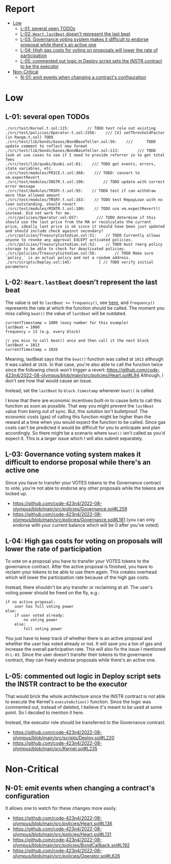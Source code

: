 # Report

- [Low](#low)
  - [L-01: several open TODOs](#l-01-several-open-todos)
  - [L-02: `Heart.lastBeat` doesn't represent the last beat](#l-02-heartlastbeat-doesnt-represent-the-last-beat)
  - [L-03: Governance voting system makes it difficult to endorse proposal while there's an active one](#l-03-governance-voting-system-makes-it-difficult-to-endorse-proposal-while-theres-an-active-one)
  - [L-04: High gas costs for voting on proposals will lower the rate of participation](#l-04-high-gas-costs-for-voting-on-proposals-will-lower-the-rate-of-participation)
  - [L-05: commented out logic in Deploy script sets the INSTR contract to be the executor](#l-05-commented-out-logic-in-deploy-script-sets-the-instr-contract-to-be-the-executor)
- [Non-Critical](#non-critical)
  - [N-01: emit events when changing a contract's configuration](#n-01-emit-events-when-changing-a-contracts-configuration)

# Low

## L-01: several open TODOs

```
./src/test/Kernel.t.sol:115:        // TODO test role not existing
./src/test/policies/Operator.t.sol:1556:    /// [X] setThresholdFactor (in Range.t.sol) TODO
./src/test/lib/bonds/bases/BondBaseTeller.sol:56:    ///      TODO update comment to reflect new format
./src/test/lib/bonds/bases/BondBaseTeller.sol:113:        /// TODO look at use cases to see if I need to provide referrer in to get total fees
./src/test/lib/quabi/Quabi.sol:61:    /// TODO get events, errors, state variables, etc.
./src/test/modules/PRICE.t.sol:368:    /// TODO: convert to vm.expectRevert
./src/test/modules/INSTR.t.sol:196:        // TODO update with correct error message
./src/test/modules/TRSRY.t.sol:93:    // TODO test if can withdraw more than allowed amount
./src/test/modules/TRSRY.t.sol:163:    // TODO test RepayLoan with no loan outstanding. should revert
./src/test/modules/MINTR.t.sol:100:    // TODO use vm.expectRevert() instead. Did not work for me.
./src/policies/Operator.sol:657:        /// TODO determine if this should use the last price from the MA or recalculate the current price, ideally last price is ok since it should have been just updated and should include check against secondary?
./src/policies/TreasuryCustodian.sol:51:    // TODO Currently allows anyone to revoke any approval EXCEPT activated policies.
./src/policies/TreasuryCustodian.sol:52:    // TODO must reorg policy storage to be able to check for deactivated policies.
./src/policies/TreasuryCustodian.sol:56:        // TODO Make sure `policy_` is an actual policy and not a random address.
./src/scripts/Deploy.sol:145:            ] // TODO verify initial parameters
```

## L-02: `Heart.lastBeat` doesn't represent the last beat

The value is set to `lastBeat += frequency()`, see [here](https://github.com/code-423n4/2022-08-olympus/blob/main/src/policies/Heart.sol#L103), and `frequency()` represents the rate at which the function should be called. The moment you miss calling `beat()` the value of `lastBeat` will be outdated.

```
currentTimestamp = 1000 (easy number for this example)
lastBeat = 1000 
frequency = 13 (e.g. every block)

// you miss to call beat() once and then call it the next block
lastBeat = 1013
currentTimestamp = 1026
```
Meaning, lastBeat says that the `beat()` function was called at `1013` although it was called at `1026`. In that case, you're also able to call the function twice since the following check won't trigger a revert: https://github.com/code-423n4/2022-08-olympus/blob/main/src/policies/Heart.sol#L94
Although, I don't see how that would cause an issue.

Instead, set the `lastBeat` to `block.timestamp` whenever `beat()` is called.

I know that there are economic incentives built-in to cause bots to call this function as soon as possible. That way you might prevent the `lastBeat` value from being out of sync. But, this solution isn't bulletproof. The economic costs (gas) of calling this function might be higher than the reward at a time when you would expect the function to be called. Since gas costs can't be predicted it would be difficult for you to anticipate and plan accordingly. So there might be a scenario where `beat()` isn't called as you'd expect it. This is a larger issue which I will also submit separately.

## L-03: Governance voting system makes it difficult to endorse proposal while there's an active one

Since you have to transfer your VOTES tokens to the Governance contract to vote, you're not able to endorse any other proposals while the tokens are locked up.

- https://github.com/code-423n4/2022-08-olympus/blob/main/src/policies/Governance.sol#L259
- https://github.com/code-423n4/2022-08-olympus/blob/main/src/policies/Governance.sol#L181 (you can only endorse with your current balance which will be 0 after you've voted)

## L-04: High gas costs for voting on proposals will lower the rate of participation

To vote on a proposal you have to transfer your VOTES tokens to the governance contract. After the active proposal is finished, you have to reclaim your tokens to be able to use them again. This creates overhead which will lower the participation rate because of the high gas costs.

Instead, there shouldn't be any transfer or reclaiming at all. The user's voting power should be freed on the fly, e.g.:

```
if no active proposal:
    user has full voting power
else:
    if user voted already:
        no voting power
    else:
        full voting power
```

You just have to keep track of whether there is an active proposal and whether the user has voted already or not. It will save you a ton of gas and increase the overall participation rate. This will also fix the issue I mentioned in `L-03`. Since the user doesn't transfer their tokens to the governance contract, they can freely endorse proposals while there's an active one.

## L-05: commented out logic in Deploy script sets the INSTR contract to be the executor

That would brick the whole architecture since the INSTR contract is not able to execute the Kernel's `executeAction()` function. Since the logic was commented out, instead of deleted, I believe it's meant to be used at some point. So I decided to mention it here.

Instead, the executor role should be transferred to the Governance contract.

- https://github.com/code-423n4/2022-08-olympus/blob/main/src/scripts/Deploy.sol#L220
- https://github.com/code-423n4/2022-08-olympus/blob/main/src/Kernel.sol#L235

# Non-Critical

## N-01: emit events when changing a contract's configuration

It allows one to watch for these changes more easily.

- https://github.com/code-423n4/2022-08-olympus/blob/main/src/policies/Heart.sol#L136
- https://github.com/code-423n4/2022-08-olympus/blob/main/src/policies/Heart.sol#L131
- https://github.com/code-423n4/2022-08-olympus/blob/main/src/policies/BondCallback.sol#L192
- https://github.com/code-423n4/2022-08-olympus/blob/main/src/policies/Operator.sol#L626
